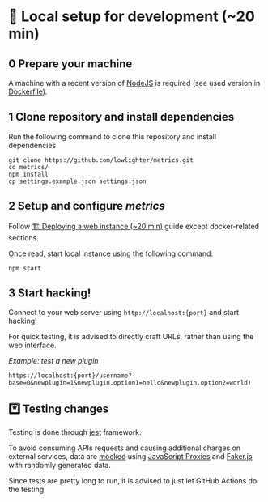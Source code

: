 # 🔧 Local setup for development (~20 min)

## 0️ Prepare your machine

A machine with a recent version of [NodeJS](https://nodejs.org) is required (see used version in [Dockerfile](/Dockerfile#L1-L2)).

## 1️ Clone repository and install dependencies

Run the following command to clone this repository and install dependencies.

```shell
git clone https://github.com/lowlighter/metrics.git
cd metrics/
npm install
cp settings.example.json settings.json
```

## 2️ Setup and configure *metrics*

Follow [🏗️ Deploying a web instance (~20 min)](/.github/readme/partials/documentation/setup/web.md) guide except docker-related sections.

Once read, start local instance using the following command:
```shell
npm start
```

## 3️ Start hacking!

Connect to your web server using `http://localhost:{port}` and start hacking!

For quick testing, it is advised to directly craft URLs, rather than using the web interface.

*Example: test a new plugin*
```shell
https://localhost:{port}/username?base=0&newplugin=1&newplugin.option1=hello&newplugin.option2=world)
```

## *️⃣ Testing changes

Testing is done through [jest](https://github.com/facebook/jest) framework.

To avoid consuming APIs requests and causing additional charges on external services, data are [mocked](/tests/mocks/index.mjs) using [JavaScript Proxies](https://developer.mozilla.org/en-US/docs/Web/JavaScript/Reference/Global_Objects/Proxy) and [Faker.js](https://github.com/faker-js/faker) with randomly generated data.

Since tests are pretty long to run, it is advised to just let GitHub Actions do the testing.

